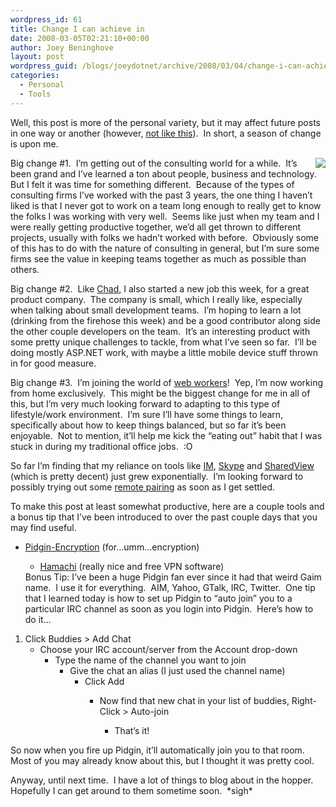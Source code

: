 ```yaml
---
wordpress_id: 61
title: Change I can achieve in
date: 2008-03-05T02:21:10+00:00
author: Joey Beninghove
layout: post
wordpress_guid: /blogs/joeydotnet/archive/2008/03/04/change-i-can-achieve-in.aspx
categories:
  - Personal
  - Tools
---
```

Well, this post is more of the personal variety, but it may affect future posts in one way or another (however, [not like this](http://lostechies.com/blogs/sean_chambers/archive/2008/02/26/what-happened-to-you-ve-been-haacked.aspx)).&nbsp; In short, a season of change is upon me.

 <img style="margin: 0px 0px 0px 10px" src="http://joeydotnet.com/images/fall_change.jpg" align="right" />

Big change #1.&nbsp; I&#8217;m getting out of the consulting world for a while.&nbsp; It&#8217;s been grand and I&#8217;ve learned a ton about people, business and technology.&nbsp; But I felt it was time for something different.&nbsp; Because of the types of consulting firms I&#8217;ve worked with the past 3 years, the one thing I haven&#8217;t liked is that I never got to work on a team long enough to really get to know the folks I was working with very well.&nbsp; Seems like just when my team and I were really getting productive together, we&#8217;d all get thrown to different projects, usually with folks we hadn&#8217;t worked with before.&nbsp; Obviously some of this has to do with the nature of consulting in general, but I&#8217;m sure some firms see the value in keeping teams together as much as possible than others.

Big change #2.&nbsp; Like [Chad](http://lostechies.com/blogs/chad_myers/archive/2008/03/03/ping-pong-pairing-it-s-not-just-for-breakfast-anymore.aspx), I also started a new job this week, for a great product company.&nbsp; The company is small, which I really like, especially when talking about small development teams.&nbsp; I&#8217;m hoping to learn a lot (drinking from the firehose this week) and be a good contributor along side the other couple developers on the team.&nbsp; It&#8217;s an interesting product with some pretty unique challenges to tackle, from what I&#8217;ve seen so far.&nbsp; I&#8217;ll be doing mostly ASP.NET work, with maybe a little mobile device stuff thrown in for good measure.

Big change #3.&nbsp; I&#8217;m joining the world of [web workers](http://webworkerdaily.com/)!&nbsp; Yep, I&#8217;m now working from home exclusively.&nbsp; This might be the biggest change for me in all of this, but I&#8217;m very much looking forward to adapting to this type of lifestyle/work environment.&nbsp; I&#8217;m sure I&#8217;ll have some things to learn, specifically about how to keep things balanced, but so far it&#8217;s been enjoyable.&nbsp; Not to mention, it&#8217;ll help me kick the &#8220;eating out&#8221; habit that I was stuck in during my traditional office jobs.&nbsp; :O

So far I&#8217;m finding that my reliance on tools like [IM](http://www.pidgin.im/), [Skype](http://www.skype.com/) and [SharedView](http://connect.microsoft.com/site/sitehome.aspx?SiteID=94) (which is pretty decent) just grew exponentially.&nbsp; I&#8217;m looking forward to possibly trying out some [remote pairing](http://www.lostechies.com/blogs/jason_meridth/archive/2007/09/17/skype-yugma-logitech-premium-usb-headset-350-remote-pair-programming.aspx) as soon as I get settled.

To make this post at least somewhat productive, here are a couple tools and a bonus tip that I&#8217;ve been introduced to over the past couple days that you may find useful.

  * [Pidgin-Encryption](http://pidgin-encrypt.sourceforge.net/) (for&#8230;umm&#8230;encryption) 
      * [Hamachi](https://secure.logmein.com/products/hamachi/vpn.asp) (really nice and free VPN software)</ul> 
    Bonus Tip: I&#8217;ve been a huge Pidgin fan ever since it had that weird Gaim name.&nbsp; I use it for everything.&nbsp; AIM, Yahoo, GTalk, IRC, Twitter.&nbsp; One tip that I learned today is how to set up Pidgin to &#8220;auto join&#8221; you to a particular IRC channel as soon as you login into Pidgin.&nbsp; Here&#8217;s how to do it&#8230;
    
      1. Click Buddies > Add Chat 
          * Choose your IRC account/server from the Account drop-down 
              * Type the name of the channel you want to join 
                  * Give the chat an alias (I just used the channel name) 
                      * Click Add 
                          * Now find that new chat in your list of buddies, Right-Click > Auto-join 
                              * That&#8217;s it!</ol> 
                            So now when you fire up Pidgin, it&#8217;ll automatically join you to that room.&nbsp; Most of you may already know about this, but I thought it was pretty cool.
                            
                            Anyway, until next time.&nbsp; I have a lot of things to blog about in the hopper.&nbsp; Hopefully I can get around to them sometime soon.&nbsp; \*sigh\*